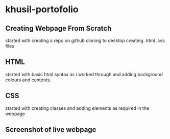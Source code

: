# khusil-portofolio
## Creating Webpage From Scratch

started with creating a repo on github
cloning to desktop
creating .html .css files

## HTML

started with basic html syntax as i worked through and adding background colours and contents.

## CSS 
started with creating classes and adding elements as required in the webpage

## Screenshot of live webpage










